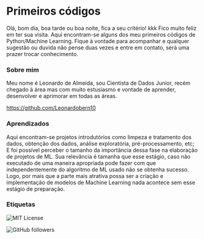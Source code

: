 
# Primeiros códigos

Olá, bom dia, boa tarde ou boa noite, fica a seu critério! kkk 
Fico muito feliz em ter sua visita. Aqui encontram-se alguns dos meu primeiros 
códigos de Python/Machine Learning. Fique à vontade para acompanhar e qualquer sugestão ou duvida não pense duas vezes
e entre em contato, será uma prazer trocar conhecimento.


### Sobre mim
Meu nome é Leonardo de Almeida, sou Cientista de Dados Junior, recém chegado à área mas com muito 
estusiasmo e vontade de aprender, desenvolver e aprimorar em todas as áreas.

https://github.com/Leonardobern10


### Aprendizados

Aqui encontram-se projetos introdutórios como limpeza e tratamento dos dados, obtenção dos dados, 
análise exploratória, pré-processamento, etc; E foi possível perceber o tamanho da importância dessa fase 
na elaboração de projetos de ML. Sua relevância é tamanha que esse estágio, caso não executado de uma maneira 
apropriada pode fazer com que independentemente do algoritmo de ML usado não se obtenha sucesso. Logo, por mais 
que a parte mais atrativa possa ser a criação e implementação de modelos de Machine Learning nada acontece 
sem esse estágio de preparação.

### Etiquetas
![MIT License](https://img.shields.io/badge/License-MIT-green.svg)

![GitHub followers](https://img.shields.io/github/followers/Leonardobern10?style=social)
